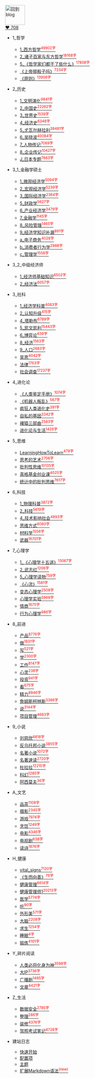
<a href="http://www.guofei.site" target='blog'>
<img src="https://www.guofei.site/public/about/me.png"  alt="回到blog" height="64" width="64">
</a>
<br>
<a href="https://github.com/guofei9987/" target='GitHub'>
❤️ 708
</a>

* 1_哲学
    * [1_西方哲学<sup style = "color:red">49902字<sup>](docs/1_哲学/1_西方哲学.md)
    * [2_诸子百家与东方哲学<sup style = "color:red">18168字<sup>](docs/1_哲学/2_诸子百家与东方哲学.md)
    * [5_《哲学家们都干了些什么》<sup style = "color:red">17808字<sup>](docs/1_哲学/5_《哲学家们都干了些什么》.md)
    * [《上帝掷骰子吗》<sup style = "color:red">7234字<sup>](docs/1_哲学/《上帝掷骰子吗》.md)
    * [《原则》<sup style = "color:red">13908字<sup>](docs/1_哲学/《原则》.md)
* 2_历史
    * [1_文明演化<sup style = "color:red">9841字<sup>](docs/2_历史/1_文明演化.md)
    * [2_中国史<sup style = "color:red">22262字<sup>](docs/2_历史/2_中国史.md)
    * [3_世界史<sup style = "color:red">1539字<sup>](docs/2_历史/3_世界史.md)
    * [4_经济史<sup style = "color:red">6348字<sup>](docs/2_历史/4_经济史.md)
    * [5_尤瓦尔赫拉利<sup style = "color:red">38481字<sup>](docs/2_历史/5_尤瓦尔赫拉利.md)
    * [6_吴晓波<sup style = "color:red">40084字<sup>](docs/2_历史/6_吴晓波.md)
    * [7_人物传记<sup style = "color:red">7069字<sup>](docs/2_历史/7_人物传记.md)
    * [8_企业传记<sup style = "color:red">10427字<sup>](docs/2_历史/8_企业传记.md)
    * [J_日本专题<sup style = "color:red">7663字<sup>](docs/2_历史/J_日本专题.md)
* 3_1_金融学硕士
    * [1_微观经济学<sup style = "color:red">5094字<sup>](docs/3_1_金融学硕士/1_微观经济学.md)
    * [2_宏观经济学<sup style = "color:red">5239字<sup>](docs/3_1_金融学硕士/2_宏观经济学.md)
    * [3_国际经济学<sup style = "color:red">2364字<sup>](docs/3_1_金融学硕士/3_国际经济学.md)
    * [5_财政学<sup style = "color:red">5627字<sup>](docs/3_1_金融学硕士/5_财政学.md)
    * [6_产业经济学<sup style = "color:red">3479字<sup>](docs/3_1_金融学硕士/6_产业经济学.md)
    * [7_金融学<sup style = "color:red">1145字<sup>](docs/3_1_金融学硕士/7_金融学.md)
    * [8_风险管理<sup style = "color:red">1465字<sup>](docs/3_1_金融学硕士/8_风险管理.md)
    * [9_经济学知识补漏<sup style = "color:red">891字<sup>](docs/3_1_金融学硕士/9_经济学知识补漏.md)
    * [a_电子商务<sup style = "color:red">4028字<sup>](docs/3_1_金融学硕士/a_电子商务.md)
    * [b_消费者行为学<sup style = "color:red">2888字<sup>](docs/3_1_金融学硕士/b_消费者行为学.md)
    * [c_管理学<sup style = "color:red">1558字<sup>](docs/3_1_金融学硕士/c_管理学.md)
* 3_2_中级经济师
    * [1_经济师基础知识<sup style = "color:red">6502字<sup>](docs/3_2_中级经济师/1_经济师基础知识.md)
    * [2_经济法<sup style = "color:red">6057字<sup>](docs/3_2_中级经济师/2_经济法.md)
* 3_社科
    * [1_经济学科普<sup style = "color:red">4083字<sup>](docs/3_社科/1_经济学科普.md)
    * [2_认知升级<sup style = "color:red">415字<sup>](docs/3_社科/2_认知升级.md)
    * [4_塔勒布<sup style = "color:red">6789字<sup>](docs/3_社科/4_塔勒布.md)
    * [5_凯文凯利<sup style = "color:red">15443字<sup>](docs/3_社科/5_凯文凯利.md)
    * [6_博弈论<sup style = "color:red">639字<sup>](docs/3_社科/6_博弈论.md)
    * [8_经济<sup style = "color:red">1563字<sup>](docs/3_社科/8_经济.md)
    * [9_人口<sup style = "color:red">2683字<sup>](docs/3_社科/9_人口.md)
    * [吴思<sup style = "color:red">4042字<sup>](docs/3_社科/吴思.md)
    * [法律<sup style = "color:red">1763字<sup>](docs/3_社科/法律.md)
    * [社会调查<sup style = "color:red">17237字<sup>](docs/3_社科/社会调查.md)
* 4_进化论
    * [《人类鉴定手册》<sup style = "color:red">1074字<sup>](docs/4_进化论/《人类鉴定手册》.md)
    * [《机器人叛乱》<sup style = "color:red">567字<sup>](docs/4_进化论/《机器人叛乱》.md)
    * [疯狂人类进化史<sup style = "color:red">391字<sup>](docs/4_进化论/疯狂人类进化史.md)
    * [自私的基因<sup style = "color:red">3342字<sup>](docs/4_进化论/自私的基因.md)
    * [裸猿三部曲<sup style = "color:red">2583字<sup>](docs/4_进化论/裸猿三部曲.md)
    * [进化论与生活<sup style = "color:red">1426字<sup>](docs/4_进化论/进化论与生活.md)
* 5_思维
    * [LearningHowToLearn<sup style = "color:red">479字<sup>](docs/5_思维/LearningHowToLearn.md)
    * [思考的艺术<sup style = "color:red">2706字<sup>](docs/5_思维/思考的艺术.md)
    * [批判性思维<sup style = "color:red">10135字<sup>](docs/5_思维/批判性思维.md)
    * [真格基金创业课<sup style = "color:red">4025字<sup>](docs/5_思维/真格基金创业课.md)
    * [统计中的批判思维<sup style = "color:red">7617字<sup>](docs/5_思维/统计中的批判思维.md)
* 6_科技
    * [1_物理科普<sup style = "color:red">3872字<sup>](docs/6_科技/1_物理科普.md)
    * [2_科技<sup style = "color:red">5619字<sup>](docs/6_科技/2_科技.md)
    * [4_技术影响社会<sup style = "color:red">4893字<sup>](docs/6_科技/4_技术影响社会.md)
    * [思维方式<sup style = "color:red">6060字<sup>](docs/6_科技/思维方式.md)
    * [材料学<sup style = "color:red">1556字<sup>](docs/6_科技/材料学.md)
    * [武器<sup style = "color:red">16701字<sup>](docs/6_科技/武器.md)
* 7_心理学
    * [1_《心理学十五讲》<sup style = "color:red">13067字<sup>](docs/7_心理学/1_《心理学十五讲》.md)
    * [2_武志红<sup style = "color:red">1206字<sup>](docs/7_心理学/2_武志红.md)
    * [5_心理学读物<sup style = "color:red">759字<sup>](docs/7_心理学/5_心理学读物.md)
    * [《心流》<sup style = "color:red">1581字<sup>](docs/7_心理学/《心流》.md)
    * [变态心理学<sup style = "color:red">2509字<sup>](docs/7_心理学/变态心理学.md)
    * [心理学实验<sup style = "color:red">5969字<sup>](docs/7_心理学/心理学实验.md)
    * [情商<sup style = "color:red">1675字<sup>](docs/7_心理学/情商.md)
    * [行为心理学<sup style = "color:red">986字<sup>](docs/7_心理学/行为心理学.md)
* 8_前进
    * [产品<sup style = "color:red">8776字<sup>](docs/8_前进/产品.md)
    * [做<sup style = "color:red">1831字<sup>](docs/8_前进/做.md)
    * [写<sup style = "color:red">521字<sup>](docs/8_前进/写.md)
    * [学<sup style = "color:red">2300字<sup>](docs/8_前进/学.md)
    * [工作<sup style = "color:red">8147字<sup>](docs/8_前进/工作.md)
    * [心灵<sup style = "color:red">238字<sup>](docs/8_前进/心灵.md)
    * [投资<sup style = "color:red">941字<sup>](docs/8_前进/投资.md)
    * [看<sup style = "color:red">675字<sup>](docs/8_前进/看.md)
    * [精力<sup style = "color:red">8946字<sup>](docs/8_前进/精力.md)
    * [詹姆斯柯林斯<sup style = "color:red">3386字<sup>](docs/8_前进/詹姆斯柯林斯.md)
    * [说<sup style = "color:red">3144字<sup>](docs/8_前进/说.md)
    * [项目管理<sup style = "color:red">4683字<sup>](docs/8_前进/项目管理.md)
* 9_小说
    * [刘慈欣<sup style = "color:red">6818字<sup>](docs/9_小说/刘慈欣.md)
    * [反乌托邦小说<sup style = "color:red">3855字<sup>](docs/9_小说/反乌托邦小说.md)
    * [名著小说<sup style = "color:red">1072字<sup>](docs/9_小说/名著小说.md)
    * [名著速读<sup style = "color:red">2720字<sup>](docs/9_小说/名著速读.md)
    * [杜拉拉<sup style = "color:red">12215字<sup>](docs/9_小说/杜拉拉.md)
    * [科幻<sup style = "color:red">1285字<sup>](docs/9_小说/科幻.md)
    * [阿西莫夫<sup style = "color:red">36字<sup>](docs/9_小说/阿西莫夫.md)
* A_文艺
    * [品茶<sup style = "color:red">1108字<sup>](docs/A_文艺/品茶.md)
    * [摄影<sup style = "color:red">2345字<sup>](docs/A_文艺/摄影.md)
    * [游戏<sup style = "color:red">7974字<sup>](docs/A_文艺/游戏.md)
    * [烹饪<sup style = "color:red">1249字<sup>](docs/A_文艺/烹饪.md)
    * [电影<sup style = "color:red">4346字<sup>](docs/A_文艺/电影.md)
    * [电视剧<sup style = "color:red">638字<sup>](docs/A_文艺/电视剧.md)
    * [读诗<sup style = "color:red">1876字<sup>](docs/A_文艺/读诗.md)
* H_健康
    * [vital_signs<sup style = "color:red">7120字<sup>](docs/H_健康/vital_signs.md)
    * [《生而向善》<sup style = "color:red">76字<sup>](docs/H_健康/《生而向善》.md)
    * [健康管理<sup style = "color:red">6614字<sup>](docs/H_健康/健康管理.md)
    * [健康管理师1<sup style = "color:red">20213字<sup>](docs/H_健康/健康管理师1.md)
    * [医学<sup style = "color:red">5774字<sup>](docs/H_健康/医学.md)
    * [吃<sup style = "color:red">90字<sup>](docs/H_健康/吃.md)
    * [外形美<sup style = "color:red">571字<sup>](docs/H_健康/外形美.md)
    * [大脑<sup style = "color:red">2208字<sup>](docs/H_健康/大脑.md)
    * [求生<sup style = "color:red">1254字<sup>](docs/H_健康/求生.md)
    * [睡眠<sup style = "color:red">4字<sup>](docs/H_健康/睡眠.md)
    * [锻炼<sup style = "color:red">4101字<sup>](docs/H_健康/锻炼.md)
* Y_碎片阅读
    * [人类必将化身为神<sup style = "color:red">3598字<sup>](docs/Y_碎片阅读/人类必将化身为神.md)
    * [大IP<sup style = "color:red">3736字<sup>](docs/Y_碎片阅读/大IP.md)
    * [广播剧<sup style = "color:red">1495字<sup>](docs/Y_碎片阅读/广播剧.md)
    * [文章<sup style = "color:red">4421字<sup>](docs/Y_碎片阅读/文章.md)
* Z_生活
    * [数据安全<sup style = "color:red">2785字<sup>](docs/Z_生活/数据安全.md)
    * [整理<sup style = "color:red">286字<sup>](docs/Z_生活/整理.md)
    * [装修<sup style = "color:red">4376字<sup>](docs/Z_生活/装修.md)
    * [驾照考试笔记<sup style = "color:red">4728字<sup>](docs/Z_生活/驾照考试笔记.md)



* 建站日志
    * [快速开始](建站日志/quickstart.md)
    * [配置项](建站日志/configuration.md)
    * [主题](建站日志/themes.md)
    * [扩展Markdown语法<sup style="color:red">(new)<sup>](建站日志/markdown.md)
